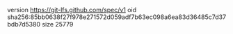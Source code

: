 version https://git-lfs.github.com/spec/v1
oid sha256:85bb0638f27f978e271572d059adf7b63ec098a6ea83d36485c7d37bdb7d5380
size 25779
